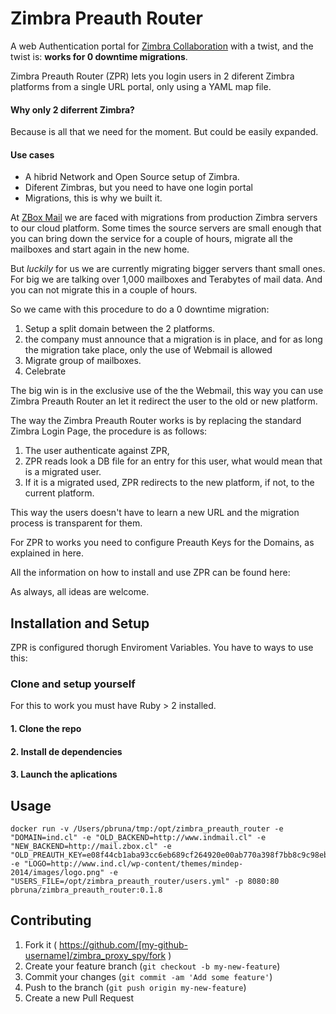 # Zimbra Preauth Router

A web Authentication portal for [Zimbra Collaboration](http://www.zimbra.com) with a twist, and the twist is: **works for 0 downtime migrations**.

Zimbra Preauth Router (ZPR) lets you login users in 2 diferent Zimbra platforms from a single URL portal, only using a YAML map file.

#### Why only 2 diferrent Zimbra?
Because is all that we need for the moment. But could be easily expanded.

#### Use cases

* A hibrid Network and Open Source setup of Zimbra.
* Diferent Zimbras, but you need to have one login portal
* Migrations, this is why we built it.

At [ZBox Mail](https://www.zboxapp.com) we are faced with migrations from production Zimbra servers to our cloud platform. Some times the source servers are small enough that you can bring down the service for a couple of hours, migrate all the mailboxes and start again in the new home.

But _luckily_ for us we are currently migrating bigger servers thant small ones. For big we are talking over 1,000 mailboxes and Terabytes of mail data. And you can not migrate this in a couple of hours.

So we came with this procedure to do a 0 downtime migration:

1. Setup a split domain between the 2 platforms.
3. the company must announce that a migration is in place, and for as long the migration take place, only the use of Webmail is allowed
3. Migrate group of mailboxes.
4. Celebrate

The big win is in the exclusive use of the the Webmail, this way you can use Zimbra Preauth Router an let it redirect the user to the old or new platform.

The way the Zimbra Preauth Router works is by replacing the standard Zimbra Login Page, the procedure is as follows:

1. The user authenticate against ZPR,
2. ZPR reads look a DB file for an entry for this user, what would mean that is a migrated user.
3. If it is a migrated used, ZPR redirects to the new platform, if not, to the current platform.

This way the users doesn't have to learn a new URL and the migration process is transparent for them.

For ZPR to works you need to configure Preauth Keys for the Domains, as explained in here.

All the information on how to install and use ZPR can be found here:

As always, all ideas are welcome.

## Installation and Setup

ZPR is configured thorugh Enviroment Variables.
You have to ways to use this:

### Clone and setup yourself

For this to work you must have Ruby > 2 installed.

#### 1. Clone the repo

#### 2. Install de dependencies


#### 3. Launch the aplications

## Usage

```
docker run -v /Users/pbruna/tmp:/opt/zimbra_preauth_router -e "DOMAIN=ind.cl" -e "OLD_BACKEND=http://www.indmail.cl" -e "NEW_BACKEND=http://mail.zbox.cl" -e "OLD_PREAUTH_KEY=e08f44cb1aba93cc6eb689cf264920e00ab770a398f7bb8c9c98ebeeeba8577c" -e "LOGO=http://www.ind.cl/wp-content/themes/mindep-2014/images/logo.png" -e "USERS_FILE=/opt/zimbra_preauth_router/users.yml" -p 8080:80 pbruna/zimbra_preauth_router:0.1.8
```
## Contributing

1. Fork it ( https://github.com/[my-github-username]/zimbra_proxy_spy/fork )
2. Create your feature branch (`git checkout -b my-new-feature`)
3. Commit your changes (`git commit -am 'Add some feature'`)
4. Push to the branch (`git push origin my-new-feature`)
5. Create a new Pull Request